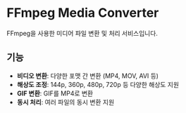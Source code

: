 # FFmpeg Media Converter

FFmpeg을 사용한 미디어 파일 변환 및 처리 서비스입니다.

## 기능

- **비디오 변환**: 다양한 포맷 간 변환 (MP4, MOV, AVI 등)
- **해상도 조정**: 144p, 360p, 480p, 720p 등 다양한 해상도 지원
- **GIF 변환**: GIF를 MP4로 변환
- **동시 처리**: 여러 파일의 동시 변환 지원
